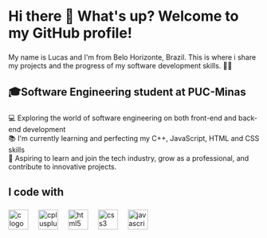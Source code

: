<h1 align="left">Hi there 👋 What's up? Welcome to my GitHub profile!</h1>

###

<p align="left">My name is Lucas and I'm from Belo Horizonte, Brazil. This is where i share my projects and the progress of my software development skills. 👨‍💻 </p>

###

<h2 align="left">🎓Software Engineering student at PUC-Minas</h2>

###

<p align="left">💻 Exploring the world of software engineering on both front-end and back-end development<br>📚  I'm currently learning and perfecting my C++, JavaScript, HTML and CSS skills <br>🎯  Aspiring to learn and join the tech industry, grow as a professional, and contribute to innovative projects.</p>

###

<h2 align="left">I code with</h2>

###

<div align="left">
  <img src="https://cdn.jsdelivr.net/gh/devicons/devicon/icons/c/c-original.svg" height="40" alt="c logo"  />
  <img width="12" />
  <img src="https://cdn.jsdelivr.net/gh/devicons/devicon/icons/cplusplus/cplusplus-original.svg" height="40" alt="cplusplus logo"  />
  <img width="12" />
  <img src="https://cdn.jsdelivr.net/gh/devicons/devicon/icons/html5/html5-original.svg" height="40" alt="html5 logo"  />
  <img width="12" />
  <img src="https://cdn.jsdelivr.net/gh/devicons/devicon/icons/css3/css3-original.svg" height="40" alt="css3 logo"  />
  <img width="12" />
  <img src="https://cdn.jsdelivr.net/gh/devicons/devicon/icons/javascript/javascript-original.svg" height="40" alt="javascript logo"  />
</div>

###
